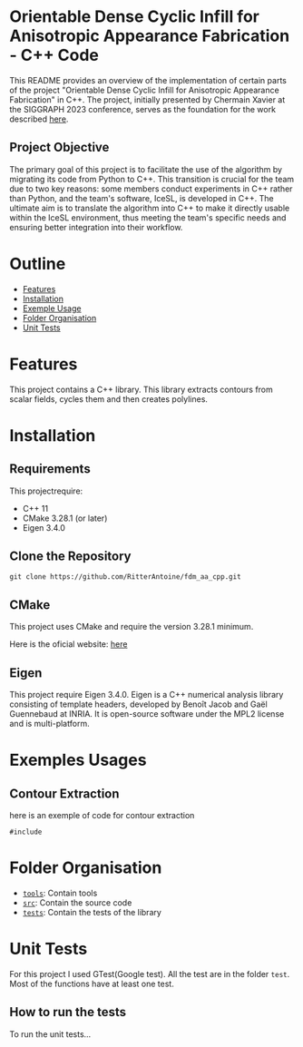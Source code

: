 # Orientable Dense Cyclic Infill for Anisotropic Appearance Fabrication - C++ Code

This README provides an overview of the implementation of certain parts of the project "Orientable Dense Cyclic Infill for Anisotropic Appearance Fabrication" in C++. The project, initially presented by Chermain Xavier at the SIGGRAPH 2023 conference, serves as the foundation for the work described [here](https://github.com/mfx-inria/anisotropic_appearance_fabrication).

## Project Objective
The primary goal of this project is to facilitate the use of the algorithm by migrating its code from Python to C++. This transition is crucial for the team due to two key reasons: some members conduct experiments in C++ rather than Python, and the team's software, IceSL, is developed in C++. The ultimate aim is to translate the algorithm into C++ to make it directly usable within the IceSL environment, thus meeting the team's specific needs and ensuring better integration into their workflow.


# Outline

- [Features](#features)
- [Installation](#installation)
- [Exemple Usage](#exemple-usage)
- [Folder Organisation](#folder-organisation)
- [Unit Tests](#unit-tests)

# Features

This project contains a C++ library. This library extracts contours from scalar fields, cycles them and then creates polylines.

# Installation

## Requirements

This projectrequire:
- C++ 11
- CMake 3.28.1 (or later)
- Eigen 3.4.0

## Clone the Repository

```
git clone https://github.com/RitterAntoine/fdm_aa_cpp.git
```

## CMake

This project uses CMake and require the version 3.28.1 minimum.

Here is the oficial website: [here](https://cmake.org/)

## Eigen

This project require Eigen 3.4.0. Eigen is a C++ numerical analysis library consisting of template headers, developed by Benoît Jacob and Gaël Guennebaud at INRIA. It is open-source software under the MPL2 license and is multi-platform.

# Exemples Usages

## Contour Extraction

here is an exemple of code for contour extraction

```
#include
```

# Folder Organisation

- [`tools`](tools/): Contain tools
- [`src`](src/): Contain the source code
- [`tests`](tests/): Contain the tests of the library

# Unit Tests

For this project I used GTest(Google test). All the test are in the folder `test`. Most of the functions have at least one test. 

## How to run the tests

To run the unit tests...